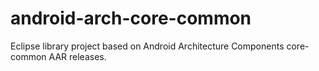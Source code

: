 # android-arch-core-common
Eclipse library project based on Android Architecture Components core-common AAR releases. 

